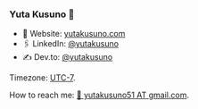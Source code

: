 ### Yuta Kusuno 👋

- 🍣 Website: [yutakusuno.com](https://yutakusuno.vercel.app)
- 🖇️ LinkedIn: [@yutakusuno](https://www.linkedin.com/in/yutakusuno/)
- ✍️ Dev.to: [@yutakusuno](https://dev.to/yutakusuno)

Timezone: [UTC-7](https://www.timeanddate.com/worldclock/timezone/utc-7).

How to reach me: [📩 yutakusuno51 AT gmail.com](mailto:yutakusuno51@gmail.com).
